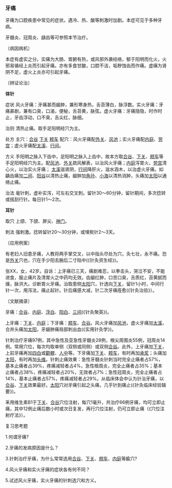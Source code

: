 ### 牙痛

牙痛为口腔疾患中常见的症状。遇冷、热、酸等刺激时加剧。本症可见于多种牙病。

牙髓炎、冠周炎、龋齿等可参照本节治疗。

〔病因病机〕

本症有虚实之分。实痛为大肠、胃腑有热，或风邪外袭经络，郁于阳明而化火，火邪易循经上炎而引起牙痛。亦有多食甘酸，口腔不洁，垢秽蚀齿而作痛。虚痛为肾阴不足，虚火上炎亦可引起牙痛。

〔辨证论治〕

**体针**	

症状  风火牙痛：牙痛甚而龈肿，兼形寒身热，舌苔薄白，脉浮数。实火牙痛：牙痛甚剧，兼有口臭，口渴，便秘，舌苔黄，脉弦。虚火牙痛：牙痛隐隐，时作时止，牙齿浮动，口不臭，舌尖红，脉细。

治则  清热止痛。取手足阳明经穴为主。

处方  主穴：[合谷](https://www.gmzyjc.com/read/zjs/zjs3.1.1-3-0.1.2.3.4.md)  [下关](https://www.gmzyjc.com/read/zjs/zjs3.1.1-3-0.1.3.3.7.md)  [颊车](https://www.gmzyjc.com/read/zjs/zjs3.1.1-3-0.1.3.3.6.md)  配穴：风火牙痛配[外关](https://www.gmzyjc.com/read/zjs/zjs3.1.9-12-0.0.2.3.5.md)、[风池](https://www.gmzyjc.com/read/zjs/zjs3.1.9-12-0.0.3.3.20.md)；实火牙痛配[内庭](https://www.gmzyjc.com/read/zjs/zjs3.1.1-3-0.1.3.3.44.md)、[劳宫](https://www.gmzyjc.com/read/zjs/zjs3.1.9-12-0.0.1.3.8.md)；虚火牙痛配[太溪](https://www.gmzyjc.com/read/zjs/zjs3.1.7-8-0.0.2.3.3.md)、[行间](https://www.gmzyjc.com/read/zjs/zjs3.1.9-12-0.0.4.3.2.md)。

方义  手阳明之脉入下齿中，足阳明之脉入上齿中，故本方取[合谷](https://www.gmzyjc.com/read/zjs/zjs3.1.1-3-0.1.2.3.4.md)、[下关](https://www.gmzyjc.com/read/zjs/zjs3.1.1-3-0.1.3.3.7.md)、[颊车](https://www.gmzyjc.com/read/zjs/zjs3.1.1-3-0.1.3.3.6.md)等手足阳明经穴为主。配[风池](https://www.gmzyjc.com/read/zjs/zjs3.1.9-12-0.0.3.3.20.md)、[外关](https://www.gmzyjc.com/read/zjs/zjs3.1.9-12-0.0.2.3.5.md)疏风解表，以治风火牙痛；[内庭](https://www.gmzyjc.com/read/zjs/zjs3.1.1-3-0.1.3.3.44.md)泻胃火，[劳宫](https://www.gmzyjc.com/read/zjs/zjs3.1.9-12-0.0.1.3.8.md)清心火，以治实火牙痛； [太溪](https://www.gmzyjc.com/read/zjs/zjs3.1.7-8-0.0.2.3.3.md)滋肾阴，[行间](https://www.gmzyjc.com/read/zjs/zjs3.1.9-12-0.0.4.3.2.md)降肝火，滋水涵木，以治虚火牙痛。如齲齿痛加[二间](https://www.gmzyjc.com/read/zjs/zjs3.1.1-3-0.1.2.3.2.md)、[阳谷](https://www.gmzyjc.com/read/zjs/zjs3.1.4-6-0.0.3.3.5.md)以清热止痛，龈肿加[角孙](https://www.gmzyjc.com/read/zjs/zjs3.1.9-12-0.0.2.3.20.md)、[小海](https://www.gmzyjc.com/read/zjs/zjs3.1.4-6-0.0.3.3.8.md)以清热消肿，头痛加[太阳](https://www.gmzyjc.com/read/zjs/zjs3.4-0.1.1.4.0.md)以通络止痛。

治法  毫针刺，虚补实泻，可左右交叉刺。留针30〜60分钟，留针期间，多次捻转或摇刮行针。每日针1〜2次。

**耳针**

取穴  上颌、下颌、屏尖、[神门](https://www.gmzyjc.com/read/zjs/zjs3.1.4-6-0.0.2.3.7.md)。

刺法  强刺激。捻转留针20〜30分钟，或埋揿针2〜3天。

〔应用例案〕

有老妇人旧患牙痛，人教将两手掌交叉，以中指头尽处为穴，灸七壮，永不痛。恐是[外关](https://www.gmzyjc.com/read/zjs/zjs3.1.9-12-0.0.2.3.5.md)穴也，穴在手少阳去腕后二寸陷中(《针灸资生经》)。

张XX，女，42岁。自诉：上牙痛已三天，痛剧难忍，以拳击头，哭泣不安，不能进食，服止痛片及清胃火之中药均无效。齿龈红肿，口苦口臭，舌质红，苔黄腻而燥，脉洪大。诊断胃火牙痛。治取患侧[太阳](https://www.gmzyjc.com/read/zjs/zjs3.4-0.1.1.4.0.md)穴，针透向[下关](https://www.gmzyjc.com/read/zjs/zjs3.1.1-3-0.1.3.3.7.md)，留针1小时，中间行针一次，用泻法，痛止起针。针后痛感大减，针二次牙痛痊愈(《针灸治验》）。

〔文献摘录〕

牙痛：[合谷](https://www.gmzyjc.com/read/zjs/zjs3.1.1-3-0.1.2.3.4.md)、[内庭](https://www.gmzyjc.com/read/zjs/zjs3.1.1-3-0.1.3.3.44.md)、[浮白](https://www.gmzyjc.com/read/zjs/zjs3.1.9-12-0.0.3.3.10.md)、[阳白](https://www.gmzyjc.com/read/zjs/zjs3.1.9-12-0.0.3.3.14.md)、[三间](https://www.gmzyjc.com/read/zjs/zjs3.1.1-3-0.1.2.3.3.md)(《针灸聚英》)。

上牙痛：[下关](https://www.gmzyjc.com/read/zjs/zjs3.1.1-3-0.1.3.3.7.md)、[内庭](https://www.gmzyjc.com/read/zjs/zjs3.1.1-3-0.1.3.3.44.md)；下牙痛：[颊车](https://www.gmzyjc.com/read/zjs/zjs3.1.1-3-0.1.3.3.6.md)、[合谷](https://www.gmzyjc.com/read/zjs/zjs3.1.1-3-0.1.2.3.4.md)。风火牙痛加[风池](https://www.gmzyjc.com/read/zjs/zjs3.1.9-12-0.0.3.3.20.md)，虚火牙痛加[太溪](https://www.gmzyjc.com/read/zjs/zjs3.1.7-8-0.0.2.3.3.md)，合并头痛加[太阳](https://www.gmzyjc.com/read/zjs/zjs3.4-0.1.1.4.0.md)，牙龈肿痛局部刺出血(《实用针灸学》)。

针刺治疗牙痛97例，其中急性及亚急性牙髓炎28例，根尖周围炎55例，冠周炎14例。常用穴位，每次均取单侧（双侧或同侧）或双侧[合谷](https://www.gmzyjc.com/read/zjs/zjs3.1.1-3-0.1.2.3.4.md)。此外，上牙痛加[下关](https://www.gmzyjc.com/read/zjs/zjs3.1.1-3-0.1.3.3.7.md)，上前牙痛再加[四白](https://www.gmzyjc.com/read/zjs/zjs3.1.1-3-0.1.3.3.2.md)或[颧髎](https://www.gmzyjc.com/read/zjs/zjs3.1.4-6-0.0.3.3.18.md)、[人中](https://www.gmzyjc.com/read/zjs/zjs3.2.2-0.0.1.3.26.md)等。下牙痛加[下关](https://www.gmzyjc.com/read/zjs/zjs3.1.1-3-0.1.3.3.7.md)、[颊车](https://www.gmzyjc.com/read/zjs/zjs3.1.1-3-0.1.3.3.6.md)，有时再加[承浆](https://www.gmzyjc.com/read/zjs/zjs3.2.1-0.1.1.3.22.md)；头痛加[太阳](https://www.gmzyjc.com/read/zjs/zjs3.4-0.1.1.4.0.md)，有时再加[头维](https://www.gmzyjc.com/read/zjs/zjs3.1.1-3-0.1.3.3.8.md)。针刺止痛效果：急性牙髓炎针刺当时完全止痛者占57%，基本止痛者占39%，疼痛减轻者占4%，急性根周炎，完全止痛者占35%；基本止痛者占38%，疼痛减轻者占20%，无效者占7%；急性冠周炎，完全止痛者占14%，基本止痛者占57%，疼痛减轻者占29%。从临床体会中认为针治牙痛，以[合谷](https://www.gmzyjc.com/read/zjs/zjs3.1.1-3-0.1.2.3.4.md)、[下关](https://www.gmzyjc.com/read/zjs/zjs3.1.1-3-0.1.3.3.7.md)效果最好。[太阳](https://www.gmzyjc.com/read/zjs/zjs3.4-0.1.1.4.0.md)穴对牙痛引起之头痛，几乎针到痛止(《针灸临床经验辑要》)。

釆用维生素B1于[下关](https://www.gmzyjc.com/read/zjs/zjs3.1.1-3-0.1.3.3.7.md)、[合谷](https://www.gmzyjc.com/read/zjs/zjs3.1.1-3-0.1.2.3.4.md)穴位注射，每穴1毫升，共治疗66例牙痛，均可立即止痛，其中12例止痛后数小时或次日复发，再行穴位注射，仍可立即止痛（《穴位注射疗法》）。

复习思考题

1.何谓牙痛?

2.牙痛的发病原因是什么？

3.针刺治疗牙痛，为什么常常选用[合谷](https://www.gmzyjc.com/read/zjs/zjs3.1.1-3-0.1.2.3.4.md)、[下关](https://www.gmzyjc.com/read/zjs/zjs3.1.1-3-0.1.3.3.7.md)、[颊车](https://www.gmzyjc.com/read/zjs/zjs3.1.1-3-0.1.3.3.6.md)、[内庭](https://www.gmzyjc.com/read/zjs/zjs3.1.1-3-0.1.3.3.44.md)等腧穴?

4.风火牙痛和实火牙痛的症状各有何不同？

5.试述风火牙痛，实火牙痛的针刺选穴和方义。
